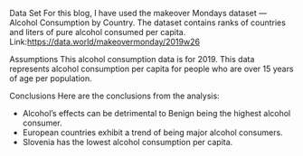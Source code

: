Data Set
For this blog, I have used the makeover Mondays dataset — Alcohol Consumption by Country. The dataset contains ranks of countries and liters of pure alcohol consumed per capita.
Link:https://data.world/makeovermonday/2019w26


Assumptions
This alcohol consumption data is for 2019. This data represents alcohol consumption per capita for people who are over 15 years of age per population.


Conclusions
Here are the conclusions from the analysis:
- Alcohol’s effects can be detrimental to Benign being the highest alcohol consumer.
- European countries exhibit a trend of being major alcohol consumers.
- Slovenia has the lowest alcohol consumption per capita.



